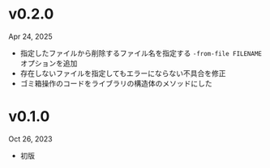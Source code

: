 v0.2.0
======
Apr 24, 2025

- 指定したファイルから削除するファイル名を指定する `-from-file FILENAME` オプションを追加
- 存在しないファイルを指定してもエラーにならない不具合を修正
- ゴミ箱操作のコードをライブラリの構造体のメソッドにした

v0.1.0
======
Oct 26, 2023

- 初版
